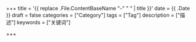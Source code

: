 +++
title = '{{ replace .File.ContentBaseName "-" " " | title }}'
date = {{ .Date }}
draft = false
categories = ["Category"]
tags = ["Tag"]
description = ["描述"]
keywords = ["关键词"]

+++
